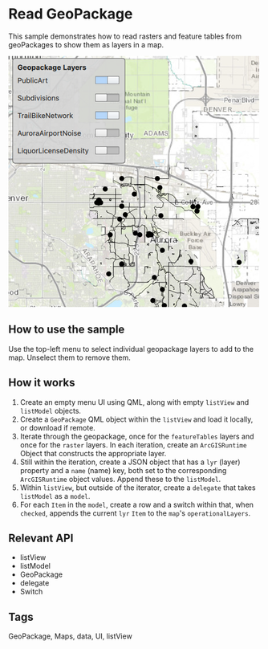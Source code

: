 # Read GeoPackage

This sample demonstrates how to read rasters and feature tables from geoPackages to show them as layers in a map.

![](screenshot.png)

## How to use the sample
Use the top-left menu to select individual geopackage layers to add to the map. Unselect them to remove them.

## How it works
1. Create an empty menu UI using QML, along with empty `listView` and `listModel` objects.
2. Create a `GeoPackage` QML object within the `listView` and load it locally, or download if remote.
3. Iterate through the geopackage, once for the `featureTables` layers and once for the `raster` layers. In each iteration, create an `ArcGISRuntime` Object that constructs the appropriate layer.
4. Still within the iteration, create a JSON object that has a `lyr` (layer) property and a `name` (name) key, both set to the corresponding `ArcGISRuntime` object values. Append these to the `listModel`.
5. Within `listView`, but outside of the iterator, create a `delegate` that takes `listModel` as a `model`.
6. For each `Item` in the `model`, create a row and a switch within that, when `checked`, appends the current `lyr` `Item` to the `map`'s `operationalLayers`.

## Relevant API
 - listView
 - listModel
 - GeoPackage
 - delegate
 - Switch


## Tags
GeoPackage, Maps, data, UI, listView
